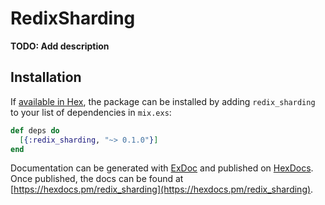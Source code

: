 # RedixSharding

**TODO: Add description**

## Installation

If [available in Hex](https://hex.pm/docs/publish), the package can be installed
by adding `redix_sharding` to your list of dependencies in `mix.exs`:

```elixir
def deps do
  [{:redix_sharding, "~> 0.1.0"}]
end
```

Documentation can be generated with [ExDoc](https://github.com/elixir-lang/ex_doc)
and published on [HexDocs](https://hexdocs.pm). Once published, the docs can
be found at [https://hexdocs.pm/redix_sharding](https://hexdocs.pm/redix_sharding).


